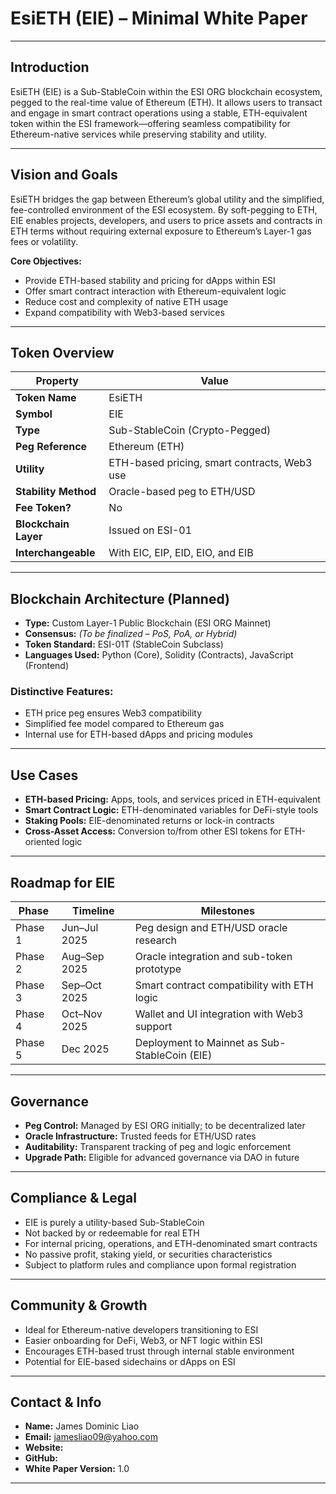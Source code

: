 # EsiETH (EIE) – Minimal White Paper

---

## Introduction

EsiETH (EIE) is a Sub-StableCoin within the ESI ORG blockchain ecosystem, pegged to the real-time value of Ethereum (ETH). It allows users to transact and engage in smart contract operations using a stable, ETH-equivalent token within the ESI framework—offering seamless compatibility for Ethereum-native services while preserving stability and utility.

---

## Vision and Goals

EsiETH bridges the gap between Ethereum’s global utility and the simplified, fee-controlled environment of the ESI ecosystem. By soft-pegging to ETH, EIE enables projects, developers, and users to price assets and contracts in ETH terms without requiring external exposure to Ethereum’s Layer-1 gas fees or volatility.

**Core Objectives:**
- Provide ETH-based stability and pricing for dApps within ESI
- Offer smart contract interaction with Ethereum-equivalent logic
- Reduce cost and complexity of native ETH usage
- Expand compatibility with Web3-based services

---

## Token Overview

| Property              | Value                                          |
|-----------------------|------------------------------------------------|
| **Token Name**        | EsiETH                                         |
| **Symbol**            | EIE                                            |
| **Type**              | Sub-StableCoin (Crypto-Pegged)                |
| **Peg Reference**     | Ethereum (ETH)                                 |
| **Utility**           | ETH-based pricing, smart contracts, Web3 use   |
| **Stability Method**  | Oracle-based peg to ETH/USD                   |
| **Fee Token?**        | No                                             |
| **Blockchain Layer**  | Issued on ESI-01                               |
| **Interchangeable**   | With EIC, EIP, EID, EIO, and EIB               |

---

## Blockchain Architecture (Planned)

- **Type:** Custom Layer-1 Public Blockchain (ESI ORG Mainnet)
- **Consensus:** *(To be finalized – PoS, PoA, or Hybrid)*
- **Token Standard:** ESI-01T (StableCoin Subclass)
- **Languages Used:** Python (Core), Solidity (Contracts), JavaScript (Frontend)

### Distinctive Features:
- ETH price peg ensures Web3 compatibility
- Simplified fee model compared to Ethereum gas
- Internal use for ETH-based dApps and pricing modules

---

## Use Cases

- **ETH-based Pricing:** Apps, tools, and services priced in ETH-equivalent
- **Smart Contract Logic:** ETH-denominated variables for DeFi-style tools
- **Staking Pools:** EIE-denominated returns or lock-in contracts
- **Cross-Asset Access:** Conversion to/from other ESI tokens for ETH-oriented logic

---

## Roadmap for EIE

| Phase     | Timeline       | Milestones                                          |
|-----------|----------------|------------------------------------------------------|
| Phase 1   | Jun–Jul 2025   | Peg design and ETH/USD oracle research              |
| Phase 2   | Aug–Sep 2025   | Oracle integration and sub-token prototype          |
| Phase 3   | Sep–Oct 2025   | Smart contract compatibility with ETH logic         |
| Phase 4   | Oct–Nov 2025   | Wallet and UI integration with Web3 support         |
| Phase 5   | Dec 2025       | Deployment to Mainnet as Sub-StableCoin (EIE)       |

---

## Governance

- **Peg Control:** Managed by ESI ORG initially; to be decentralized later
- **Oracle Infrastructure:** Trusted feeds for ETH/USD rates
- **Auditability:** Transparent tracking of peg and logic enforcement
- **Upgrade Path:** Eligible for advanced governance via DAO in future

---

## Compliance & Legal

- EIE is purely a utility-based Sub-StableCoin
- Not backed by or redeemable for real ETH
- For internal pricing, operations, and ETH-denominated smart contracts
- No passive profit, staking yield, or securities characteristics
- Subject to platform rules and compliance upon formal registration

---

## Community & Growth

- Ideal for Ethereum-native developers transitioning to ESI
- Easier onboarding for DeFi, Web3, or NFT logic within ESI
- Encourages ETH-based trust through internal stable environment
- Potential for EIE-based sidechains or dApps on ESI

---

## Contact & Info

- **Name:** James Dominic Liao
- **Email:** jamesliao09@yahoo.com 
- **Website:**
- **GitHub:** 
- **White Paper Version:** 1.0

---
